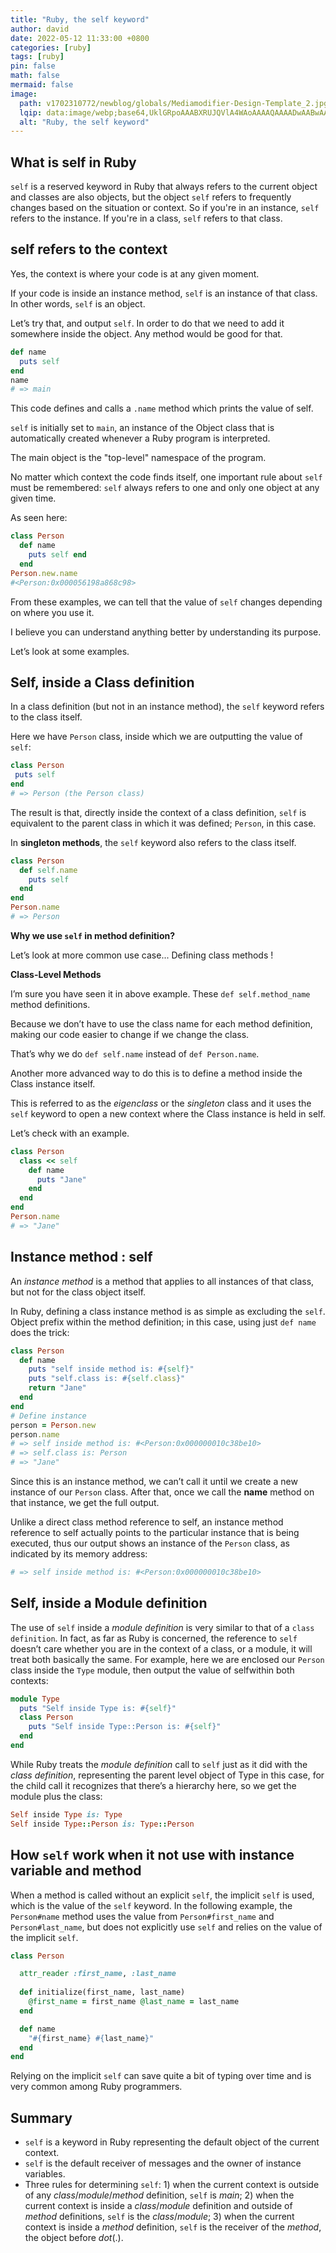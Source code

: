 ```yaml
---
title: "Ruby, the self keyword"
author: david
date: 2022-05-12 11:33:00 +0800
categories: [ruby]
tags: [ruby]
pin: false
math: false
mermaid: false
image:
  path: v1702310772/newblog/globals/Mediamodifier-Design-Template_2.jpg
  lqip: data:image/webp;base64,UklGRpoAAABXRUJQVlA4WAoAAAAQAAAADwAABwAAQUxQSDIAAAARL0AmbZurmr57yyIiqE8oiG0bejIYEQTgqiDA9vqnsUSI6H+oAERp2HZ65qP/VIAWAFZQOCBCAAAA8AEAnQEqEAAIAAVAfCWkAALp8sF8rgRgAP7o9FDvMCkMde9PK7euH5M1m6VWoDXf2FkP3BqV0ZYbO6NA/VFIAAAA
  alt: "Ruby, the self keyword"
---
```


## What is self in Ruby

`self` is a reserved keyword in Ruby that always refers to the current object and classes are also objects, but the object `self` refers to frequently changes based on the situation or context. So if you're in an instance, `self` refers to the instance. If you're in a class, `self` refers to that class.


## self refers to the context

Yes, the context is where your code is at any given moment.

If your code is inside an instance method, `self` is an instance of that class. In other words, `self` is an object.

Let’s try that, and output `self`. In order to do that we need to add it somewhere inside the object. Any method would be good for that.

```ruby
def name
  puts self 
end
name
# => main
```

This code defines and calls a `.name` method which prints the value of self.

`self` is initially set to `main`, an instance of the Object class that is automatically created whenever a Ruby program is interpreted.

The main object is the "top-level" namespace of the program.

No matter which context the code finds itself, one important rule about `self` must be remembered: `self` always refers to one and only one object at any given time.

As seen here:

```ruby 
class Person
  def name
    puts self end
  end
Person.new.name 
#<Person:0x000056198a868c98>
```

From these examples, we can tell that the value of `self` changes depending on where you use it.

I believe you can understand anything better by understanding its purpose.

Let’s look at some examples. 


## Self, inside a Class definition

In a class definition (but not in an instance method), the `self` keyword refers to the class itself.

Here we have `Person` class, inside which we are outputting the value of `self`:

```ruby 
class Person
 puts self 
end
# => Person (the Person class)
```

The result is that, directly inside the context of a class definition, `self` is equivalent to the parent class in which it was defined; `Person`, in this case.

In **singleton methods**, the `self` keyword also refers to the class itself.

```ruby 
class Person
  def self.name
    puts self 
  end
end
Person.name
# => Person
```

**Why we use `self` in method definition?**

Let’s look at more common use case... Defining class methods ! 

**Class-Level Methods**

I’m sure you have seen it in above example. These `def self.method_name` method definitions.

Because we don’t have to use the class name for each method definition, making our code easier to change if we change the class.

That’s why we do `def self.name` instead of `def Person.name`.
  
Another more advanced way to do this is to define a method inside the Class instance itself. 

This is referred to as the *eigenclass* or the *singleton* class and it uses the `self` keyword to open a new context where the Class instance is held in self.

Let’s check with an example. 

```ruby
class Person
  class << self
    def name
      puts "Jane"
    end
  end
end
Person.name 
# => "Jane"
```


## Instance method : self

An _instance method_ is a method that applies to all instances of that class, but not for the class object itself.

In Ruby, defining a class instance method is as simple as excluding the `self`. Object prefix within the method definition; in this case, using just `def name` does the trick: 

```ruby
class Person
  def name
    puts "self inside method is: #{self}"
    puts "self.class is: #{self.class}"
    return "Jane"
  end
end
# Define instance
person = Person.new
person.name
# => self inside method is: #<Person:0x000000010c38be10>
# => self.class is: Person
# => "Jane"
```

Since this is an instance method, we can’t call it until we create a new instance of our `Person` class. After that, once we call the **name** method on that instance, we get the full output. 

Unlike a direct class method reference to self, an instance method reference to self actually points to the particular instance that is being executed, thus our output shows an instance of the `Person` class, as indicated by its memory address:

```ruby
# => self inside method is: #<Person:0x000000010c38be10>
```

## Self, inside a Module definition

The use of `self` inside a _module definition_ is very similar to that of a `class definition`. In fact, as far as Ruby is concerned, the reference to `self` doesn’t care whether you are in the context of a class, or a module, it will treat both basically the same.
For example, here we are enclosed our `Person` class inside the `Type` module, then output the value of selfwithin both contexts:

```ruby 
module Type
  puts "Self inside Type is: #{self}" 
  class Person
    puts "Self inside Type::Person is: #{self}" 
  end
end
```

While Ruby treats the _module definition_ call to `self` just as it did with the _class definition_, representing the parent level object of Type in this case, for the child call it recognizes that there’s a hierarchy here, so we get the module plus the class:

```ruby
Self inside Type is: Type
Self inside Type::Person is: Type::Person
```

## How `self` work when it not use with instance variable and method
When a method is called without an explicit `self`, the implicit `self` is used, which is the value of the `self` keyword. In the following example, the `Person#name` method uses the value from `Person#first_name` and `Person#last_name`, but does not explicitly use `self` and relies on the value of the implicit `self`.

```ruby
class Person

  attr_reader :first_name, :last_name
  
  def initialize(first_name, last_name) 
    @first_name = first_name @last_name = last_name
  end

  def name
    "#{first_name} #{last_name}"
  end 
end
```

Relying on the implicit `self` can save quite a bit of typing over time and is very common among Ruby programmers.

## Summary

- `self` is a keyword in Ruby representing the default object of the current context. 
- `self` is the default receiver of messages and the owner of instance variables.
- Three rules for determining `self`: 1) when the current context is outside of any _class_/_module_/_method_ definition, `self` is _main_; 2) when the current context is inside a _class_/_module_ definition and outside of _method_ definitions, `self` is the _class_/_module_; 3) when the current context is inside a _method_ definition, `self` is the receiver of the _method_, the object before _dot_(.).
